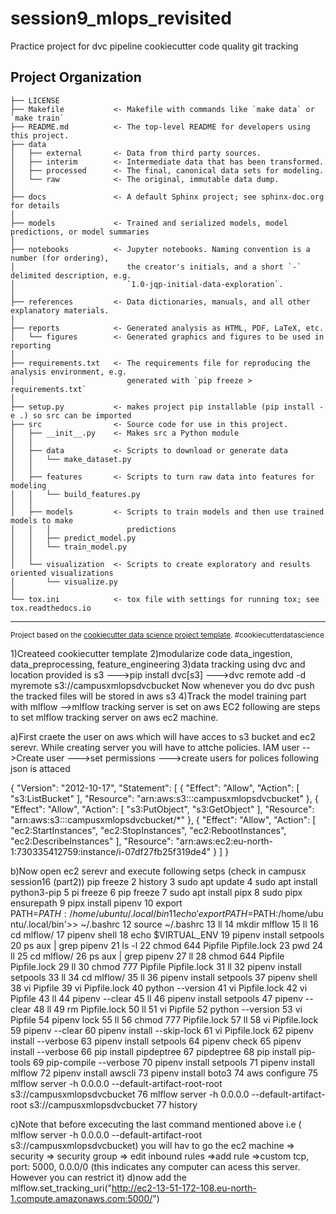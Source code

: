 session9_mlops_revisited
==============================

Practice project for dvc pipeline cookiecutter code quality git tracking

Project Organization
------------

    ├── LICENSE
    ├── Makefile           <- Makefile with commands like `make data` or `make train`
    ├── README.md          <- The top-level README for developers using this project.
    ├── data
    │   ├── external       <- Data from third party sources.
    │   ├── interim        <- Intermediate data that has been transformed.
    │   ├── processed      <- The final, canonical data sets for modeling.
    │   └── raw            <- The original, immutable data dump.
    │
    ├── docs               <- A default Sphinx project; see sphinx-doc.org for details
    │
    ├── models             <- Trained and serialized models, model predictions, or model summaries
    │
    ├── notebooks          <- Jupyter notebooks. Naming convention is a number (for ordering),
    │                         the creator's initials, and a short `-` delimited description, e.g.
    │                         `1.0-jqp-initial-data-exploration`.
    │
    ├── references         <- Data dictionaries, manuals, and all other explanatory materials.
    │
    ├── reports            <- Generated analysis as HTML, PDF, LaTeX, etc.
    │   └── figures        <- Generated graphics and figures to be used in reporting
    │
    ├── requirements.txt   <- The requirements file for reproducing the analysis environment, e.g.
    │                         generated with `pip freeze > requirements.txt`
    │
    ├── setup.py           <- makes project pip installable (pip install -e .) so src can be imported
    ├── src                <- Source code for use in this project.
    │   ├── __init__.py    <- Makes src a Python module
    │   │
    │   ├── data           <- Scripts to download or generate data
    │   │   └── make_dataset.py
    │   │
    │   ├── features       <- Scripts to turn raw data into features for modeling
    │   │   └── build_features.py
    │   │
    │   ├── models         <- Scripts to train models and then use trained models to make
    │   │   │                 predictions
    │   │   ├── predict_model.py
    │   │   └── train_model.py
    │   │
    │   └── visualization  <- Scripts to create exploratory and results oriented visualizations
    │       └── visualize.py
    │
    └── tox.ini            <- tox file with settings for running tox; see tox.readthedocs.io


--------

<p><small>Project based on the <a target="_blank" href="https://drivendata.github.io/cookiecutter-data-science/">cookiecutter data science project template</a>. #cookiecutterdatascience</small></p>


1)Createed cookiecutter template 
2)modularize code data_ingestion, data_preprocessing, feature_engineering 
3)data tracking using dvc and location provided is s3 
--->pip install dvc[s3]
--->dvc remote add -d myremote s3://campusxmlopsdvcbucket
Now whenever you do dvc push the tracked files will be stored in aws s3
4)Track the model training part with mlflow
-->mlflow tracking server is set on aws EC2 
following are steps to set mlflow tracking server on aws ec2 machine.

a)First craete the user on aws which will have acces to s3 bucket and ec2 serevr.
  While creating server you will have to attche policies.
  IAM user -->Create user --->set permissions --->create users
  for polices following json is attaced

  {
    "Version": "2012-10-17",
    "Statement": [
        {
            "Effect": "Allow",
            "Action": [
                "s3:ListBucket"
            ],
            "Resource": "arn:aws:s3:::campusxmlopsdvcbucket"
        },
        {
            "Effect": "Allow",
            "Action": [
                "s3:PutObject",
                "s3:GetObject"
            ],
            "Resource": "arn:aws:s3:::campusxmlopsdvcbucket/*"
        },
        {
            "Effect": "Allow",
            "Action": [
                "ec2:StartInstances",
                "ec2:StopInstances",
                "ec2:RebootInstances",
                "ec2:DescribeInstances"
            ],
            "Resource": "arn:aws:ec2:eu-north-1:730335412759:instance/i-07df27fb25f319de4"
        }
    ]
}

b)Now open ec2 serevr and execute following setps (check in campusx session16 (part2))
pip freeze
    2  history
    3  sudo apt update
    4  sudo apt install python3-pip
    5  pi freeze
    6  pip freeze
    7  sudo apt install pipx
    8  sudo pipx ensurepath
    9  pipx install pipenv
   10  export PATH=$PATH:/home/ubuntu/.local/bin
   11  echo 'export PATH=$PATH:/home/ubuntu/.local/bin'>> ~/.bashrc
   12  source ~/.bashrc
   13  ll
   14  mkdir mlflow
   15  ll
   16  cd mlflow/
   17  pipenv shell
   18  echo $VIRTUAL_ENV
   19  pipenv install setpools
   20  ps aux | grep pipenv
   21  ls -l
   22  chmod 644 Pipfile Pipfile.lock
   23  pwd
   24  ll
   25  cd mlflow/
   26  ps aux | grep pipenv
   27  ll
   28  chmod 644 Pipfile Pipfile.lock
   29  ll
   30  chmod 777 Pipfile Pipfile.lock
   31  ll
   32  pipenv install setpools
   33  ll
   34  cd mlflow/
   35  ll
   36  pipenv install setpools
   37  pipenv shell
   38  vi Pipfile
   39  vi Pipfile.lock 
   40  python --version
   41  vi Pipfile.lock 
   42  vi Pipfile
   43  ll
   44  pipenv --clear
   45  ll
   46  pipenv install setpools
   47  pipenv --clear
   48  ll
   49  rm Pipfile.lock 
   50  ll
   51  vi Pipfile 
   52  python --version
   53  vi Pipfile 
   54  pipenv lock
   55  ll
   56  chmod 777 Pipfile.lock
   57  ll
   58  vi Pipfile.lock 
   59  pipenv --clear
   60  pipenv install --skip-lock
   61  vi Pipfile.lock 
   62  pipenv install --verbose
   63  pipenv install setpools
   64  pipenv check
   65  pipenv install --verbose
   66  pip install pipdeptree
   67  pipdeptree
   68  pip install pip-tools
   69  pip-compile --verbose
   70  pipenv install setpools
   71  pipenv install mlflow
   72  pipenv install awscli
   73  pipenv install boto3
   74  aws configure
   75  mlflow server -h 0.0.0.0 --default-artifact-root-root s3://campusxmlopsdvcbucket
   76  mlflow server -h 0.0.0.0 --default-artifact-root s3://campusxmlopsdvcbucket
   77  history

c)Note that before excecuting the last command mentioned above i.e ( mlflow server -h 0.0.0.0 --default-artifact-root s3://campusxmlopsdvcbucket)
you will hav to go the 
ec2 machine => security => security group => edit inbound rules =>add rule =>custom tcp, port: 5000, 0.0.0/0 (this indicates any computer can acess this server. However you can restrict it)
d)now add the mlflow.set_tracking_uri("http://ec2-13-51-172-108.eu-north-1.compute.amazonaws.com:5000/")